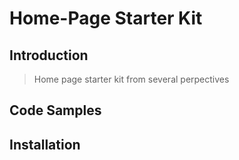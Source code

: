 # Home-Page Starter Kit

## Introduction

> Home page starter kit from several perpectives

## Code Samples

## Installation


